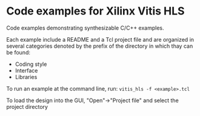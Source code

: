 # Code examples for Xilinx Vitis HLS
Code examples demonstrating synthesizable C/C++ examples.

Each example include a README and a Tcl project file and are organized in several categories denoted by the prefix of the directory in which thay can be found:
* Coding style
* Interface
* Libraries

To run an example at the command line, run:
`vitis_hls -f <example>.tcl`

To load the design into the GUI, "Open"->"Project file" and select the project directory
